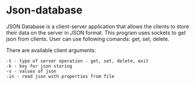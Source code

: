 # Json-database
JSON Database is a client-server application that allows the clients to store their data on the server in JSON format.
This program uses sockets to get json from clients.
User can use following comands: get, set, delete.

There are available client arguments:

    -t - type of server operation - get, set, delete, exit
    -k - key for json storing
    -v - values of json
    -in - read json with properties from file
